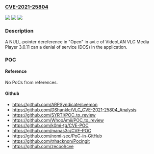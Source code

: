 ### [CVE-2021-25804](https://cve.mitre.org/cgi-bin/cvename.cgi?name=CVE-2021-25804)
![](https://img.shields.io/static/v1?label=Product&message=n%2Fa&color=blue)
![](https://img.shields.io/static/v1?label=Version&message=n%2Fa&color=blue)
![](https://img.shields.io/static/v1?label=Vulnerability&message=n%2Fa&color=brighgreen)

### Description

A NULL-pointer dereference in "Open" in avi.c of VideoLAN VLC Media Player 3.0.11 can a denial of service (DOS) in the application.

### POC

#### Reference
No PoCs from references.

#### Github
- https://github.com/ARPSyndicate/cvemon
- https://github.com/DShankle/VLC_CVE-2021-25804_Analysis
- https://github.com/SYRTI/POC_to_review
- https://github.com/WhooAmii/POC_to_review
- https://github.com/k0mi-tg/CVE-POC
- https://github.com/manas3c/CVE-POC
- https://github.com/nomi-sec/PoC-in-GitHub
- https://github.com/trhacknon/Pocingit
- https://github.com/zecool/cve

